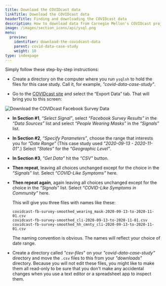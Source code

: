 ```yaml
---
title: Download the COVIDcast data
linkTitle: Download the COVIDcast data
headerTitle: Finding and downloading the COVIDcast data
description: How to download data from Carnegie Mellon's COVIDcast project for linear regression analysis using YSQL
image: /images/section_icons/api/ysql.png
menu:
  preview:
    identifier: download-the-covidcast-data
    parent: covid-data-case-study
    weight: 10
type: indexpage
---
```

Simply follow these step-by-step instructions:

-  Create a directory on the computer where you run `ysqlsh` to hold the files for this case study. Call it, for example, _"covid-data-case-study"_.

- Go to the [COVIDcast site](https://covidcast.cmu.edu/) and select the “Export Data” tab. That will bring you to this screen:

![Download the COVIDcast Facebook Survey Data](/images/api/ysql/exprs/aggregate_functions/covid-data-case-study/covidcast-real-time-covid-19-indicators.png)

- **In Section #1**, _“Select Signal”_, select _“Facebook Survey Results”_ in the _“Data Sources”_ list and select _“People Wearing Masks”_ in the _“Signals”_ list.

- **In Section #2**, _“Specify Parameters”_, choose the range that interests you for _“Date Range”_ (This case study used _"2020-09-13 - 2020-11-01"_.) Select _“States”_ for the _“Geographic Level”_.

- **In Section #3**, _"Get Data”_ hit the _“CSV”_ button.

- **Then repeat**, leaving all choices unchanged except for the choice in the _“Signals”_ list. Select _“COVID-Like Symptoms”_ here.

- **Then repeat again**, again leaving all choices unchanged except for the choice in the _“Signals”_ list. Select _“COVID-Like Symptoms in Community”_ here.

   This will give you three files with names like these:

   ```
   covidcast-fb-survey-smoothed_wearing_mask-2020-09-13-to-2020-11-01.csv
   covidcast-fb-survey-smoothed_cli-2020-09-13-to-2020-11-01.csv
   covidcast-fb-survey-smoothed_hh_cmnty_cli-2020-09-13-to-2020-11-01.csv
   ```

   The naming convention is obvious. The names will reflect your choice of date range.

- Create a directory called _"csv-files_" on your  _"covid-data-case-study"_ directory and move the `.csv` files to this from your _"downloads"_ directory. Because you will not edit these files, you might like to make them all read-only to be sure that you don't make any accidental changes when you use a text editor or a spreadsheet app to inspect them.
